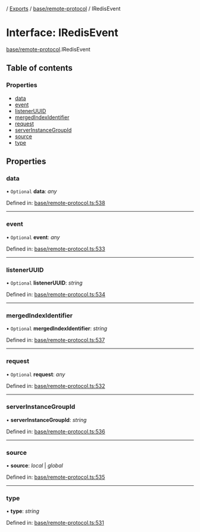 [](../README.md) / [Exports](../modules.md) / [base/remote-protocol](../modules/base_remote_protocol.md) / IRedisEvent

# Interface: IRedisEvent

[base/remote-protocol](../modules/base_remote_protocol.md).IRedisEvent

## Table of contents

### Properties

- [data](base_remote_protocol.iredisevent.md#data)
- [event](base_remote_protocol.iredisevent.md#event)
- [listenerUUID](base_remote_protocol.iredisevent.md#listeneruuid)
- [mergedIndexIdentifier](base_remote_protocol.iredisevent.md#mergedindexidentifier)
- [request](base_remote_protocol.iredisevent.md#request)
- [serverInstanceGroupId](base_remote_protocol.iredisevent.md#serverinstancegroupid)
- [source](base_remote_protocol.iredisevent.md#source)
- [type](base_remote_protocol.iredisevent.md#type)

## Properties

### data

• `Optional` **data**: *any*

Defined in: [base/remote-protocol.ts:538](https://github.com/onzag/itemize/blob/0e9b128c/base/remote-protocol.ts#L538)

___

### event

• `Optional` **event**: *any*

Defined in: [base/remote-protocol.ts:533](https://github.com/onzag/itemize/blob/0e9b128c/base/remote-protocol.ts#L533)

___

### listenerUUID

• `Optional` **listenerUUID**: *string*

Defined in: [base/remote-protocol.ts:534](https://github.com/onzag/itemize/blob/0e9b128c/base/remote-protocol.ts#L534)

___

### mergedIndexIdentifier

• `Optional` **mergedIndexIdentifier**: *string*

Defined in: [base/remote-protocol.ts:537](https://github.com/onzag/itemize/blob/0e9b128c/base/remote-protocol.ts#L537)

___

### request

• `Optional` **request**: *any*

Defined in: [base/remote-protocol.ts:532](https://github.com/onzag/itemize/blob/0e9b128c/base/remote-protocol.ts#L532)

___

### serverInstanceGroupId

• **serverInstanceGroupId**: *string*

Defined in: [base/remote-protocol.ts:536](https://github.com/onzag/itemize/blob/0e9b128c/base/remote-protocol.ts#L536)

___

### source

• **source**: *local* \| *global*

Defined in: [base/remote-protocol.ts:535](https://github.com/onzag/itemize/blob/0e9b128c/base/remote-protocol.ts#L535)

___

### type

• **type**: *string*

Defined in: [base/remote-protocol.ts:531](https://github.com/onzag/itemize/blob/0e9b128c/base/remote-protocol.ts#L531)
